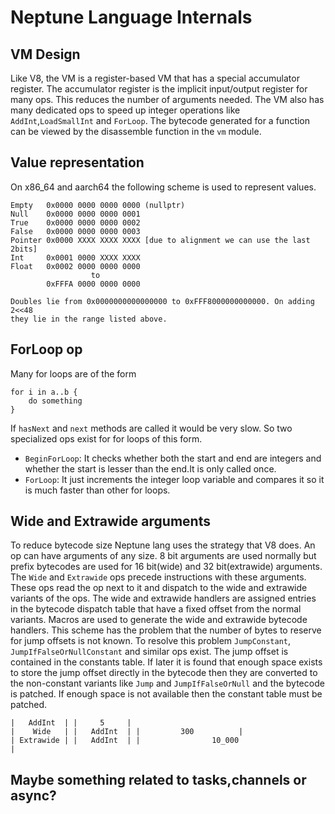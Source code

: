 # Neptune Language Internals

## VM Design
Like V8, the VM is a register-based VM that has a special accumulator register. The accumulator register is the implicit input/output register for many ops. This reduces the number of arguments needed.
The VM also has many dedicated ops to speed up integer operations like `AddInt`,`LoadSmallInt` and `ForLoop`.
The bytecode generated for a function can be viewed by the disassemble function in the `vm` module.

## Value representation
On x86_64 and aarch64 the following scheme is used to represent values.
```
Empty   0x0000 0000 0000 0000 (nullptr)
Null    0x0000 0000 0000 0001
True    0x0000 0000 0000 0002
False   0x0000 0000 0000 0003
Pointer 0x0000 XXXX XXXX XXXX [due to alignment we can use the last 2bits]
Int     0x0001 0000 XXXX XXXX
Float   0x0002 0000 0000 0000
                  to
        0xFFFA 0000 0000 0000

Doubles lie from 0x0000000000000000 to 0xFFF8000000000000. On adding 2<<48
they lie in the range listed above.
```

## ForLoop op
Many for loops are of the form
```
for i in a..b {
    do something
}
```
If `hasNext` and `next` methods are called it would be very slow. So two specialized ops exist for for loops of this form. 
* `BeginForLoop`: It checks whether both the start and end are integers and whether the start is lesser than the end.It is only called once.
* `ForLoop`: It just increments the integer loop variable and compares it so it is much faster than other for loops.

## Wide and Extrawide arguments
To reduce bytecode size Neptune lang uses the strategy that V8 does. An op can have arguments of any size. 8 bit arguments are used normally but prefix bytecodes are used for 16 bit(wide) and 32 bit(extrawide) arguments. The `Wide` and `Extrawide` ops precede instructions with these arguments. These ops read the op next to it and dispatch to the wide and extrawide variants of the ops. The wide and extrawide handlers are assigned entries in the bytecode dispatch table that have a fixed offset from the normal variants. Macros are used to generate the wide and extrawide bytecode handlers. This scheme has the problem that the number of bytes to reserve for jump offsets is not known. To resolve this problem `JumpConstant`, `JumpIfFalseOrNullConstant` and similar ops exist. The jump offset is contained in the constants table. If later it is found that enough space exists to store the jump offset directly in the bytecode then they are converted to the non-constant variants like `Jump` and `JumpIfFalseOrNull` and the bytecode is patched. If enough space is not available then the constant table must be patched.
```
|   AddInt  | |     5     |
|    Wide   | |   AddInt  | |         300          |
| Extrawide | |   AddInt  | |                10_000                      |
```

## Maybe something related to tasks,channels or async?
